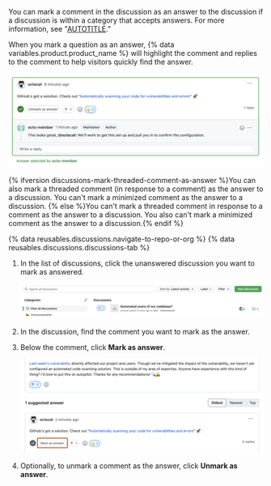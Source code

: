 You can mark a comment in the discussion as an answer to the discussion if a discussion is within a category that accepts answers. For more information, see "[AUTOTITLE](/discussions/collaborating-with-your-community-using-discussions/about-discussions#about-categories-and-formats-for-discussions)."

When you mark a question as an answer, {% data variables.product.product_name %} will highlight the comment and replies to the comment to help visitors quickly find the answer.

![Screenshot of a comment marked as the answer to a discussion.](/assets/images/help/discussions/comment-marked-as-answer.png)

{% ifversion discussions-mark-threaded-comment-as-answer %}You can also mark a threaded comment (in response to a comment) as the answer to a discussion. You can't mark a minimized comment as the answer to a discussion. {% else %}You can't mark a threaded comment in response to a comment as the answer to a discussion. You also can't mark a minimized comment as the answer to a discussion.{% endif %}

{% data reusables.discussions.navigate-to-repo-or-org %}
{% data reusables.discussions.discussions-tab %}
1. In the list of discussions, click the unanswered discussion you want to mark as answered.

   ![Screenshot of the list of discussions with an unanswered discussion.](/assets/images/help/discussions/unanswered-discussion.png)

1. In the discussion, find the comment you want to mark as the answer.
1. Below the comment, click **Mark as answer**.

   ![Screenshot of a discussion comment. A button, labeled "Mark as answer", is outlined in dark orange.](/assets/images/help/discussions/comment-mark-as-answer-button.png)

2. Optionally, to unmark a comment as the answer, click **Unmark as answer**.
